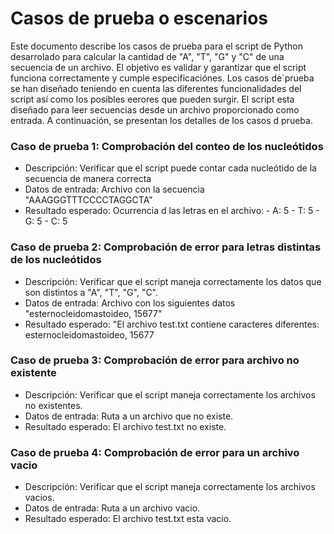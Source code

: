 # Casos de prueba o escenarios

Este documento describe los casos de prueba para el script de Python desarrolado para calcular la cantidad de "A", "T", "G" y "C" de una secuencia de un archivo. El objetivo es validar y garantizar que el script funciona correctamente y cumple especificaciónes.
Los casos de´prueba se han diseñado teniendo en cuenta las diferentes funcionalidades del script así como los posibles eerores que pueden surgir.
El script esta diseñado para leer secuencias desde un archivo proporcionado como entrada.
A continuación, se presentan los detalles de los casos d prueba.


### Caso de prueba 1: Comprobación del conteo de  los nucleótidos 
- Descripción: Verificar que el script puede contar cada nucleótido de la secuencia de manera correcta
- Datos de entrada: Archivo con la secuencia "AAAGGGTTTCCCCTAGGCTA"
- Resultado esperado: Ocurrencia d las letras en el archivo:
			- A: 5
			- T: 5
			- G: 5
			- C: 5


### Caso de prueba 2: Comprobación de error para letras distintas de los nucleótidos

- Descripción: Verificar que el script maneja correctamente los datos que son distintos a "A", "T", "G", "C".
- Datos de entrada: Archivo con los siguientes datos "esternocleidomastoideo, 15677"
- Resultado esperado: "El archivo test.txt contiene caracteres diferentes: esternocleidomastoideo, 15677


### Caso de prueba 3: Comprobación de error para archivo no existente
- Descripción: Verificar que el script maneja correctamente los archivos no existentes.
- Datos de entrada: Ruta a un archivo que no existe.
- Resultado esperado: El archivo test.txt no existe.


### Caso de prueba 4: Comprobación de error para un archivo vacio
- Descripción: Verificar que el script maneja correctamente los archivos vacios.
- Datos de entrada: Ruta a un archivo vacio.
- Resultado esperado: El archivo test.txt esta vacio.